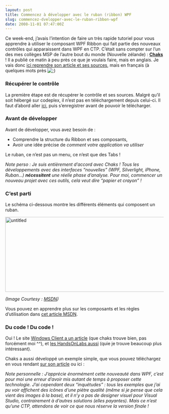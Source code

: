 ```yaml
---
layout: post
title: Commencez à développer avec le ruban (ribbon) WPF
slug: commencez-dvelopper-avec-le-ruban-ribbon-wpf
date: 2008-11-01 07:47:00Z
---
```


<p>Ce week-end, j’avais l’intention de faire un très rapide tutoriel pour vous apprendre à utiliser le composant WPF Ribbon qui fait partie des nouveaux contrôles qui apparaissent dans WPF en CTP. C’était sans compter sur l’un des mes collèges MSP de l’autre bout du monde (Nouvelle zélande) : <strong><a href="http://www.chakkaradeep.com">Chaks</a></strong> ! Il a publié ce matin à peu près ce que je voulais faire, mais en anglais. Je vais donc <a href="http://www.chakkaradeep.com/blog/getting-started-with-the-wpf-ribbon-preview-control/">ici reprendre son article et ses sources</a>, mais en français (à quelques mots près <img alt=";)" src="http://www.chrisetnico.com/wp-includes/images/smilies/icon_wink.gif" /></p>  <h3>Récupérer le contrôle</h3>  <p>La première étape est de récupérer le contrôle et ses sources. Malgré qu’il soit hébergé sur codeplex, il n’est pas en téléchargement depuis celui-ci. Il faut d’abord aller <a href="http://www.codeplex.com/wpf/Wiki/View.aspx?title=WPF%20Ribbon%20Preview">ici</a>, puis s’enregistrer avant de pouvoir le télécharger.</p>  <h4></h4>  <h3>Avant de développer</h3>  <p>Avant de développer, vous avez besoin de :</p>  <ul>   <li>Comprendre la structure du Ribbon et ses composants, </li>    <li>Avoir une idée précise de <em>comment votre application va utiliser</em></li> </ul>  <p>Le ruban, ce n’est pas un menu, ce n’est que des Tabs !</p>  <p><em>Note perso : Je suis entièrement d’accord avec Chaks ! Tous les développements avec des interfaces “nouvelles” (WPF, Silverlight, iPhone, Ruban…) <strong>nécessitent</strong> une réelle phase d’analyse. Pour moi, commencer un nouveau projet avec ces outils, cela veut dire “papier et crayon” !</em></p>  <h3>C’est parti</h3>  <p>Le schéma ci-dessous montre les différents éléments qui composent un ruban.</p>  <p><a href="http://blog.christophermaneu.fr/wp-content/uploads/2009/06/untitled.png"><img style="border-bottom: 0px; border-left: 0px; display: inline; border-top: 0px; border-right: 0px" title="untitled" border="0" alt="untitled" src="http://blog.christophermaneu.fr/wp-content/uploads/2009/06/untitled_thumb.png" width="556" height="237" /></a> </p>  <p><em>(Image Courtesy : <a href="http://i.msdn.microsoft.com/Cc872782.Ribbon01(en-us,MSDN.10).png">MSDN</a>)</em></p>  <p>Vous pouvez en apprendre plus sur les composants et les règles d’utilisation dans <a href="http://msdn.microsoft.com/en-us/library/cc872782.aspx">cet article MSDN</a>.</p>  <h3>Du code ! Du code !</h3>  <p>Oui ! Le site <a href="http://windowsclient.net/wpf/wpf35/wpf-35sp1-ribbon-walkthrough.aspx">Windows Client a un article</a> (que chaks trouve bien, pas forcément moi ^^), et <a href="http://windowsclient.net/downloads/folders/hands-on-labs/default.aspx">les HandsOnLabs aussi</a> (quie je trouve beaucoup plus intéressant).</p>  <p>Chaks a aussi développé un exemple simple, que vous pouvez téléchargez en vous rendant <a href="http://www.chakkaradeep.com/blog/getting-started-with-the-wpf-ribbon-preview-control/">sur son article</a> ou ici :</p>  <p><em>Note personnelle : J’apprécie énormément cette nouveauté dans WPF, c’est pour moi une erreur d’avoir mis autant de temps à proposer cette technologie. J’ai cependant deux “inquétudes” : tous les exemples que j’ai pu voir affichent des icônes d’une piètre qualité (même si je pense que cela vient des images à la base), et il n’y a pas de designer visuel pour Visual Studio, contrairement à d’autres solutions (elles payantes). Mais ce n’est qu’une CTP, attendons de voir ce que nous réserve la version finale !</em></p>
